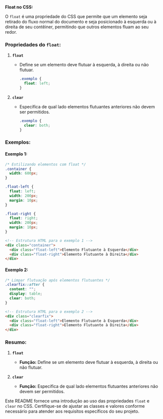 **Float no CSS:**

O `float` é uma propriedade do CSS que permite que um elemento seja retirado do fluxo normal do documento e seja posicionado à esquerda ou à direita de seu contêiner, permitindo que outros elementos fluam ao seu redor.

### Propriedades do `float`:

1. **`float`**
   - Define se um elemento deve flutuar à esquerda, à direita ou não flutuar.
     ```css
     .exemplo {
       float: left;
     }
     ```

2. **`clear`**
   - Especifica de qual lado elementos flutuantes anteriores não devem ser permitidos.
     ```css
     .exemplo {
       clear: both;
     }
     ```

### Exemplos:

#### Exemplo 1:
```css
/* Estilizando elementos com float */
.container {
  width: 600px;
}

.float-left {
  float: left;
  width: 200px;
  margin: 10px;
}

.float-right {
  float: right;
  width: 200px;
  margin: 10px;
}
```

```html
<!-- Estrutura HTML para o exemplo 1 -->
<div class="container">
  <div class="float-left">Elemento Flutuante à Esquerda</div>
  <div class="float-right">Elemento Flutuante à Direita</div>
</div>
```

#### Exemplo 2:
```css
/* Limpar flutuação após elementos flutuantes */
.clearfix::after {
  content: "";
  display: table;
  clear: both;
}
```

```html
<!-- Estrutura HTML para o exemplo 2 -->
<div class="clearfix">
  <div class="float-left">Elemento Flutuante à Esquerda</div>
  <div class="float-right">Elemento Flutuante à Direita</div>
</div>
```

### Resumo:

1. **`float`**
   - **Função:** Define se um elemento deve flutuar à esquerda, à direita ou não flutuar.
  
2. **`clear`**
   - **Função:** Especifica de qual lado elementos flutuantes anteriores não devem ser permitidos.

Este README fornece uma introdução ao uso das propriedades `float` e `clear` no CSS. Certifique-se de ajustar as classes e valores conforme necessário para atender aos requisitos específicos do seu projeto.